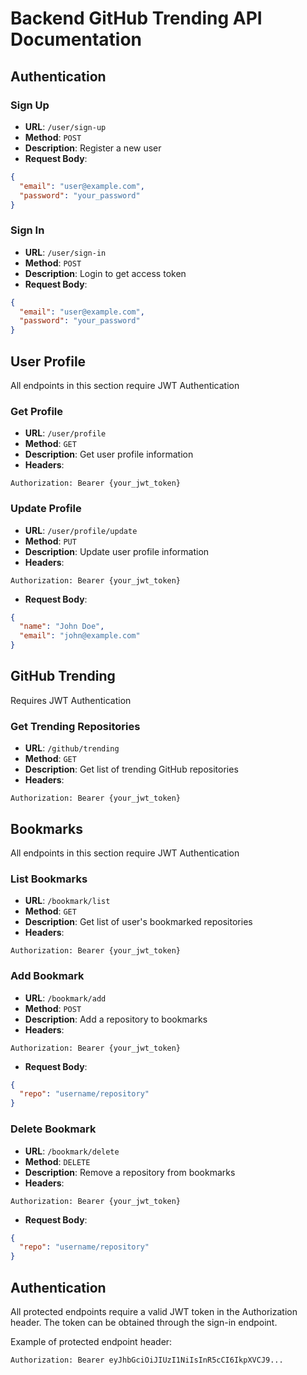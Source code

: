 # Backend GitHub Trending API Documentation

## Authentication

### Sign Up

- **URL**: `/user/sign-up`
- **Method**: `POST`
- **Description**: Register a new user
- **Request Body**:

```json
{
  "email": "user@example.com",
  "password": "your_password"
}
```

### Sign In

- **URL**: `/user/sign-in`
- **Method**: `POST`
- **Description**: Login to get access token
- **Request Body**:

```json
{
  "email": "user@example.com",
  "password": "your_password"
}
```

## User Profile

All endpoints in this section require JWT Authentication

### Get Profile

- **URL**: `/user/profile`
- **Method**: `GET`
- **Description**: Get user profile information
- **Headers**:

```
Authorization: Bearer {your_jwt_token}
```

### Update Profile

- **URL**: `/user/profile/update`
- **Method**: `PUT`
- **Description**: Update user profile information
- **Headers**:

```
Authorization: Bearer {your_jwt_token}
```

- **Request Body**:

```json
{
  "name": "John Doe",
  "email": "john@example.com"
}
```

## GitHub Trending

Requires JWT Authentication

### Get Trending Repositories

- **URL**: `/github/trending`
- **Method**: `GET`
- **Description**: Get list of trending GitHub repositories
- **Headers**:

```
Authorization: Bearer {your_jwt_token}
```

## Bookmarks

All endpoints in this section require JWT Authentication

### List Bookmarks

- **URL**: `/bookmark/list`
- **Method**: `GET`
- **Description**: Get list of user's bookmarked repositories
- **Headers**:

```
Authorization: Bearer {your_jwt_token}
```

### Add Bookmark

- **URL**: `/bookmark/add`
- **Method**: `POST`
- **Description**: Add a repository to bookmarks
- **Headers**:

```
Authorization: Bearer {your_jwt_token}
```

- **Request Body**:

```json
{
  "repo": "username/repository"
}
```

### Delete Bookmark

- **URL**: `/bookmark/delete`
- **Method**: `DELETE`
- **Description**: Remove a repository from bookmarks
- **Headers**:

```
Authorization: Bearer {your_jwt_token}
```

- **Request Body**:

```json
{
  "repo": "username/repository"
}
```

## Authentication

All protected endpoints require a valid JWT token in the Authorization header. The token can be obtained through the sign-in endpoint.

Example of protected endpoint header:

```
Authorization: Bearer eyJhbGciOiJIUzI1NiIsInR5cCI6IkpXVCJ9...
```
